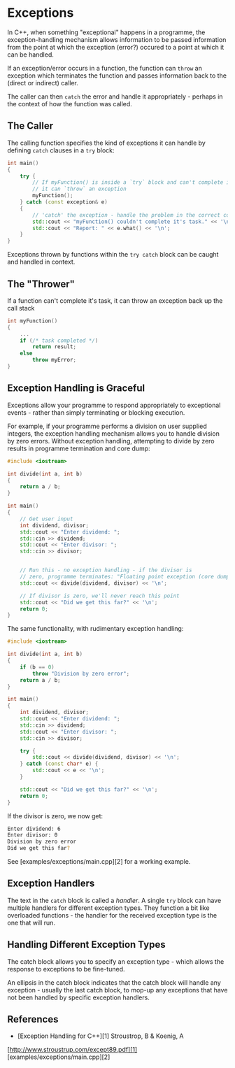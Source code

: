 Exceptions
==========
In C++, when something "exceptional" happens in a programme, the exception-handling mechanism allows information to be passed information from the point at which the exception (error?) occured to a point at which it can be handled.

If an exception/error occurs in a function, the function can `throw` an exception which terminates the function and passes information back to the (direct or indirect) caller.

The caller can then `catch` the error and handle it appropriately - perhaps in the context of how the function was called.

The Caller
----------
The calling function specifies the kind of exceptions it can handle by defining `catch` clauses in a `try` block:

```c++
int main()
{
	try {
		// If myFunction() is inside a `try` block and can't complete it's task,
		// it can `throw` an exception
		myFunction();
	} catch (const exception& e)
	{
		// 'catch' the exception - handle the problem in the correct context.
		std::cout << "myFunction() couldn't complete it's task." << '\n';
		std::cout << "Report: " << e.what() << '\n';
	}
}
```
Exceptions thrown by functions within the `try catch` block can be caught and handled in context.

The "Thrower"
-------------
If a function can't complete it's task, it can throw an exception back up the call stack

```c++
int myFunction()
{
	...
	if (/* task completed */)
		return result;
	else
		throw myError;		
}
```

Exception Handling is Graceful
------------------------------
Exceptions allow your programme to respond appropriately to exceptional events - rather than simply terminating or blocking execution.

For example, if your programme performs a division on user supplied integers, the exception handling mechanism allows you to handle division by zero errors. Without exception handling, attempting to divide by zero results in programme termination and core dump:

```c++
#include <iostream>

int divide(int a, int b)
{
	return a / b;
}

int main()
{
	// Get user input
	int dividend, divisor;
	std::cout << "Enter dividend: ";
	std::cin >> dividend;
	std::cout << "Enter divisor: ";
	std::cin >> divisor;


	// Run this - no exception handling - if the divisor is
	// zero, programme terminates: "Floating point exception (core dumped)"
	std::cout << divide(dividend, divisor) << '\n';

	// If divisor is zero, we'll never reach this point
	std::cout << "Did we get this far?" << '\n';
	return 0;
}

``` 
The same functionality, with rudimentary exception handling:

```c++
#include <iostream>

int divide(int a, int b)
{
	if (b == 0)
		throw "Division by zero error";
	return a / b;
}

int main()
{
	int dividend, divisor;
	std::cout << "Enter dividend: ";
	std::cin >> dividend;
	std::cout << "Enter divisor: ";
	std::cin >> divisor;

	try {
		std::cout << divide(dividend, divisor) << '\n';
	} catch (const char* e) {
		std::cout << e << '\n';
	}

	std::cout << "Did we get this far?" << '\n';
	return 0;
}
```
If the divisor is zero, we now get:

```bash
Enter dividend: 6
Enter divisor: 0
Division by zero error
Did we get this far?
```  
See [examples/exceptions/main.cpp][2] for a working example.

Exception Handlers
------------------
The text in the `catch` block is called a _handler_. A single `try` block can have multiple handlers for different exception types. They function a bit like overloaded functions - the handler for the received exception type is the one that will run.

Handling Different Exception Types
----------------------------------
The catch block allows you to specify an exception type - which allows the response to exceptions to be fine-tuned.

An ellipsis in the catch block indicates that the catch block will handle any exception - usually the last catch block, to mop-up any exceptions that have not been handled by specific exception handlers.

References
----------
* [Exception Handling for C++][1] Stroustrop, B & Koenig, A 

[http://www.stroustrup.com/except89.pdf][1]
[examples/exceptions/main.cpp][2]
